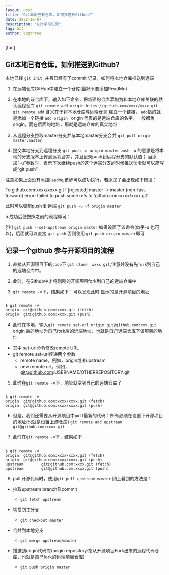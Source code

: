 ```yaml
---
layout: post
title: "Git本地已有仓库，如何推送到Github?"
date: 2022-10-07
description: "Git学习记录"
tag: Git
author: bugthree
---
```


[toc]

## Git本地已有仓库，如何推送到Github?
本地已经 `git init` ,并且已经有了commit 记录，如何将本地仓库推送到远端

1. 在远端仓库GitHub中建立一个仓库(最好不要添加ReadMe)

2. 在本地的该仓库下，输入如下命令，把新建的仓库添加为和本地仓库关联的默认远程仓库
`git remote add origin https://github.com/xxxx/xxxx.git`
`git remote add` 含义在于将本地仓库与远端仓具 建立一个链接，
`add`指的就是添加一个链接
`add origin ` origin 代表的是远端仓库的名字，一般都角origin，而在后面的地址，那就是远端仓库的真实地址

3. 从远程分支拉取master分支并与本地master分支合并
`git pull origin master:master`

4. 提交本地分支到远程分支
`git push -u origin master`
`push -u` 的意思是将本地的分支版本上传到远程合并，并且记录push到远程分支的默认值；
当添加“-u”参数时，表示下次继续push的这个远端分支的时候推送命令就可以简写成“git push”

注意如果上面没有添加`ReadMe`,该步可以成功执行，若添加了会出现如下错误：


To github.com:xxxx/xxxx.git
 ! [rejected]        master -> master (non-fast-forward)
error: failed to push some refs to 'github.com:xxxx/xxxx.git'

此时可以强制push 到远端
`git push -u -f origin master`

5.成功后便按照之前的流程即可：

[注] `git push --set-upstream origin master` 如果设置了该命令(似乎-u 也可以)，后面就可以直接 `git push`
否则使用 `git push origin master`即可

## 记录一个github 参与开源项目的流程
1. 直接从开源项目下的`code`下 `git clone  xxxx.git`,注意并没有先`fork`到自己的远端仓库中。

2. 此时，在Github中才将刚刚的开源项目fork到自己的远端仓库中

3. `git remote -v`下，结果如下：可以发现此时 显示的是开源项目的地址

```

$ git remote -v
origin  git@github.com:xxxx.git (fetch)
origin  git@github.com:xxxx.git (push)

```

4. 此时在本地，输入`git remote set-url origin git@github.com:xxx.git` origin 后的地址为自己fork后的远端地址，也就是自己远端仓库下该项目的地址
- 其中 set-url命令修改remote URL
- git remote set-url传递两个参数
  - remote name。例如，origin或者upstream
  - new remote url。例如，git@github.com:USERNAME/OTHERREPOSITORY.git


5. 此时在`git remote -v`下，地址就变到自己的远端仓库了

```

$ git remote -v
origin  git@github.com:xxxx/xxxx.git (fetch)
origin  git@github.com:xxxx/xxxx.git (push)

```

6. 但是，我们还需要从开源项目中`pull`最新的代码：所有必须在设置下开源项目的地址(也就是设置上游仓库)
`git remote add upstream git@github.com:xxxx.git`

7. 此时在`git remote -v`下，结果如下
```

$ git remote -v
origin  git@github.com:xxxx/xxxx.git (fetch)
origin  git@github.com:xxxx/xxxx.git (push)
upstream        git@github.com:xxxx.git (fetch)
upstream        git@github.com:xxxx.git (push)

```

8. pull 开源代码时，使用`git pull upstream master`
网上看到的方法是：
- 拉取upstream branch及commit
  - `git fetch upstream`

- 切换到主分支
  - `git checkout master`

- 合并到本地分支
  - `git merge upstream/master`

- 推送到origin代码库(origin repository:指从开源项目Fork出来的远程代码仓库，也就是自己fork的远端项目仓库)
  - `git push origin master`

